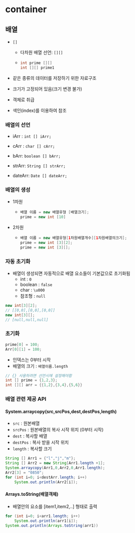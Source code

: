 # container

## 배열

- `[]`

  - 다차원 배열 선언: `[][]`

  - ```java
    int prime [][]
    int [][] prime1
    ```

- 같은 종류의 데이터를 저장하기 위한 자료구조

- 크기가 고정되어 있음(크기 변경 불가)

- 객체로 취급

- 색인(index)를 이용하여 참조

  

### 배열의 선언

- iArr : `int [] iArr;`
- cArr : `char [] cArr;`

- bArr: `boolean [] bArr;`
- strArr: `String [] strArr;`
- dateArr: `Date [] dateArr;`



### 배열의 생성

- 1차원

  - ```java
    배열 이름 = new 배열유형 [배열크기];
    prime = new int [10]
    ```

- 2차원

  - ```java
    배열 이름 = new 배열유형[1차원배열개수][1차원배열의크기];
    prime = new int [3][2];
    prime = new int [3][];
    ```



### 자동 초기화

- 배열이 생성되면 자동적으로 배열 요소들이 기본값으로 초기화됨
  - int : `0`
  - boolean : `false`
  - char : `\u000`
  - 참조형 : `null`

```java
new int[3][2];
// [[0,0],[0,0],[0,0]]
new int[3][];
// [null,null,null]
```



### 초기화

```java
prime[0] = 100;
Arr[0][1] = 100;
```

- 인덱스는 0부터 시작
- 배열의 크기 : `배열이름.length`

```java
// {} 사용하려면 선언시에 설정해야함
int [] prime = {1,2,3};
int [][] arr = {{1,2},{3,4},{5,6}}
```



### 배열 관련 제공 API

#### System.arraycopy(src,srcPos,dest,destPos,length)

- `src` : 원본배열
- `srcPos` : 원본배열의 복사 시작 위치 (0부터 시작)
- `dest` : 복사할 배열
- `destPos` : 복사 받을 시작 위치
- `length` : 복사할 크기

```java
String [] Arr1 = {"l","j","m"};
String [] Arr2 = new String[Arr1.length +1];
System.arraycopy(Arr1,0,Arr2,0,Arr1.length);
Arr2[3] = "0850";
for (int i=0; i<destArr.length; i++)
    System.out.println(Arr2[i]);
```



#### Arrays.toString(배열객체)

- 배열안의 요소를 [item1,item2,..] 형태로 출력

```java
for (int i=0; i<arr1.length; i++)
    System.out.println(arr1[i]);
System.out.println(Arrays.toString(arr1))
```

